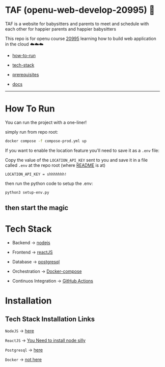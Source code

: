 # TAF (openu-web-develop-20995) 🚀
TAF is a website for babysitters and parents to meet and schedule with each other for happier parents and happier babysitters

This repo is for openu course [20995](https://www.openu.ac.il/courses/20995.htm) learning how to build web application in the cloud ☁️☁️☁️
* [how-to-run](#how-to-run)

* [tech-stack](#tech-stack)

* [prerequisites](#installation)

* [docs](./docs/)
---

# How To Run
You can run the project with a one-liner!

simply run from repo root:

```bash
docker compose -f compose-prod.yml up
```

If you want to enable the location feature you'll need to save it as a `.env` file:

Copy the value of the `LOCATION_API_KEY` sent to you and save it in a file called `.env` at the repo root (where [README](./README.md) is at)

```.env
LOCATION_API_KEY = shhhhhhh!
```

then run the python code to setup the .env:
```bash
python3 setup-env.py
```
then start the magic
---
# Tech Stack
* Backend -> [nodejs](https://nodejs.org/en)

* Frontend -> [reactJS](https://react.dev/)

* Database -> [postgresql](https://www.postgresql.org/)

* Orchestration -> [Docker-compose](https://docs.docker.com/compose/)

* Continuos Integration -> [GitHub Actions](https://github.com/features/actions)


# Installation
## Tech Stack Installation Links
`NodeJS` -> [here](https://nodejs.org/en/download)

`ReactJS` -> [You Need to install node silly](https://react.dev/learn/add-react-to-an-existing-project)

`Postgresql` -> [here](https://www.postgresql.org/download/)

`Docker` -> [not here](https://docs.docker.com/get-docker/)

